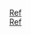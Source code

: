 [Ref](https://medium.com/@shrutisaxena0617/precision-vs-recall-386cf9f89488)    
[Ref](https://towardsdatascience.com/precision-and-recall-made-simple-afb5e098970f)
